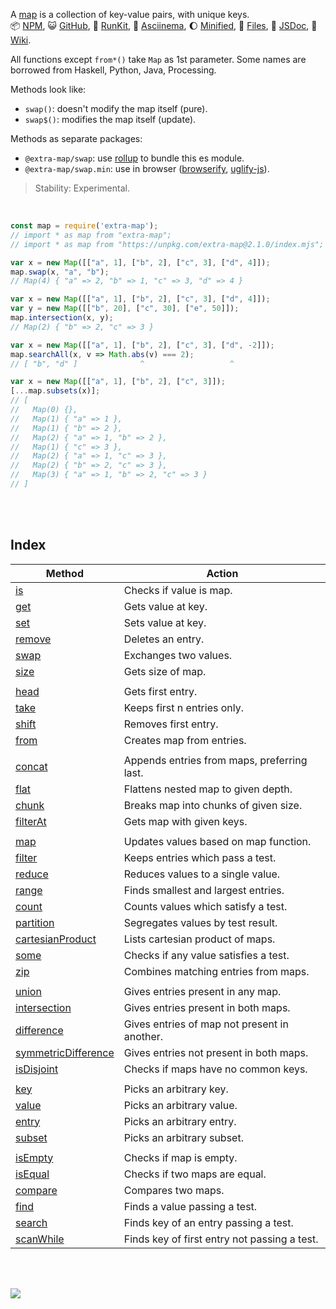 A [map] is a collection of key-value pairs, with unique keys.<br>
:package: [NPM](https://www.npmjs.com/package/extra-map),
:smiley_cat: [GitHub](https://github.com/orgs/nodef/packages?repo_name=extra-map),
:running: [RunKit](https://npm.runkit.com/extra-map),
:vhs: [Asciinema](https://asciinema.org/a/341106),
:moon: [Minified](https://www.npmjs.com/package/extra-map.min),
:scroll: [Files](https://unpkg.com/extra-map/),
:newspaper: [JSDoc](https://nodef.github.io/extra-map/),
:blue_book: [Wiki](https://github.com/nodef/extra-map/wiki/).

All functions except `from*()` take `Map` as 1st parameter. Some names
are borrowed from Haskell, Python, Java, Processing.

Methods look like:
- `swap()`: doesn't modify the map itself (pure).
- `swap$()`: modifies the map itself (update).

Methods as separate packages:
- `@extra-map/swap`: use [rollup] to bundle this es module.
- `@extra-map/swap.min`: use in browser ([browserify], [uglify-js]).

> Stability: Experimental.

<br>

```javascript
const map = require('extra-map');
// import * as map from "extra-map";
// import * as map from "https://unpkg.com/extra-map@2.1.0/index.mjs"; (deno)

var x = new Map([["a", 1], ["b", 2], ["c", 3], ["d", 4]]);
map.swap(x, "a", "b");
// Map(4) { "a" => 2, "b" => 1, "c" => 3, "d" => 4 }

var x = new Map([["a", 1], ["b", 2], ["c", 3], ["d", 4]]);
var y = new Map([["b", 20], ["c", 30], ["e", 50]]);
map.intersection(x, y);
// Map(2) { "b" => 2, "c" => 3 }

var x = new Map([["a", 1], ["b", 2], ["c", 3], ["d", -2]]);
map.searchAll(x, v => Math.abs(v) === 2);
// [ "b", "d" ]              ^                   ^

var x = new Map([["a", 1], ["b", 2], ["c", 3]]);
[...map.subsets(x)];
// [
//   Map(0) {},
//   Map(1) { "a" => 1 },
//   Map(1) { "b" => 2 },
//   Map(2) { "a" => 1, "b" => 2 },
//   Map(1) { "c" => 3 },
//   Map(2) { "a" => 1, "c" => 3 },
//   Map(2) { "b" => 2, "c" => 3 },
//   Map(3) { "a" => 1, "b" => 2, "c" => 3 }
// ]
```

<br>
<br>


## Index

| Method                | Action                                       |
| --------------------- | -------------------------------------------- |
| [is]                  | Checks if value is map.                      |
| [get]                 | Gets value at key.                           |
| [set]                 | Sets value at key.                           |
| [remove]              | Deletes an entry.                            |
| [swap]                | Exchanges two values.                        |
| [size]                | Gets size of map.                            |
|                       |
| [head]                | Gets first entry.                            |
| [take]                | Keeps first n entries only.                  |
| [shift]               | Removes first entry.                         |
| [from]                | Creates map from entries.                    |
|                       |
| [concat]              | Appends entries from maps, preferring last.  |
| [flat]                | Flattens nested map to given depth.          |
| [chunk]               | Breaks map into chunks of given size.        |
| [filterAt]            | Gets map with given keys.                    |
|                       |
| [map]                 | Updates values based on map function.        |
| [filter]              | Keeps entries which pass a test.             |
| [reduce]              | Reduces values to a single value.            |
| [range]               | Finds smallest and largest entries.          |
| [count]               | Counts values which satisfy a test.          |
| [partition]           | Segregates values by test result.            |
| [cartesianProduct]    | Lists cartesian product of maps.             |
| [some]                | Checks if any value satisfies a test.        |
| [zip]                 | Combines matching entries from maps.         |
|                       |
| [union]               | Gives entries present in any map.            |
| [intersection]        | Gives entries present in both maps.          |
| [difference]          | Gives entries of map not present in another. |
| [symmetricDifference] | Gives entries not present in both maps.      |
| [isDisjoint]          | Checks if maps have no common keys.          |
|                       |
| [key]                 | Picks an arbitrary key.                      |
| [value]               | Picks an arbitrary value.                    |
| [entry]               | Picks an arbitrary entry.                    |
| [subset]              | Picks an arbitrary subset.                   |
|                       |
| [isEmpty]             | Checks if map is empty.                      |
| [isEqual]             | Checks if two maps are equal.                |
| [compare]             | Compares two maps.                           |
| [find]                | Finds a value passing a test.                |
| [search]              | Finds key of an entry passing a test.        |
| [scanWhile]           | Finds key of first entry not passing a test. |

<br>
<br>

[![](https://img.youtube.com/vi/dMxIjGjMJz0/maxresdefault.jpg)](https://www.youtube.com/watch?v=dMxIjGjMJz0)

[map]: https://developer.mozilla.org/en-US/docs/Web/JavaScript/Reference/Global_Objects/Map
[browserify]: https://www.npmjs.com/package/browserify
[rollup]: https://www.npmjs.com/package/rollup
[uglify-js]: https://www.npmjs.com/package/uglify-js
[is]: https://github.com/nodef/extra-map/wiki/is
[get]: https://github.com/nodef/extra-map/wiki/get
[set]: https://github.com/nodef/extra-map/wiki/set
[remove]: https://github.com/nodef/extra-map/wiki/remove
[swap]: https://github.com/nodef/extra-map/wiki/swap
[size]: https://github.com/nodef/extra-map/wiki/size
[head]: https://github.com/nodef/extra-map/wiki/head
[take]: https://github.com/nodef/extra-map/wiki/take
[shift]: https://github.com/nodef/extra-map/wiki/shift
[concat]: https://github.com/nodef/extra-map/wiki/concat
[flat]: https://github.com/nodef/extra-map/wiki/flat
[chunk]: https://github.com/nodef/extra-map/wiki/chunk
[filterAt]: https://github.com/nodef/extra-map/wiki/filterAt
[filter]: https://github.com/nodef/extra-map/wiki/filter
[reduce]: https://github.com/nodef/extra-map/wiki/reduce
[range]: https://github.com/nodef/extra-map/wiki/range
[count]: https://github.com/nodef/extra-map/wiki/count
[partition]: https://github.com/nodef/extra-map/wiki/partition
[cartesianProduct]: https://github.com/nodef/extra-map/wiki/cartesianProduct
[some]: https://github.com/nodef/extra-map/wiki/some
[zip]: https://github.com/nodef/extra-map/wiki/zip
[union]: https://github.com/nodef/extra-map/wiki/union
[intersection]: https://github.com/nodef/extra-map/wiki/intersection
[difference]: https://github.com/nodef/extra-map/wiki/difference
[symmetricDifference]: https://github.com/nodef/extra-map/wiki/symmetricDifference
[isDisjoint]: https://github.com/nodef/extra-map/wiki/isDisjoint
[key]: https://github.com/nodef/extra-map/wiki/key
[value]: https://github.com/nodef/extra-map/wiki/value
[entry]: https://github.com/nodef/extra-map/wiki/entry
[isEmpty]: https://github.com/nodef/extra-map/wiki/isEmpty
[isEqual]: https://github.com/nodef/extra-map/wiki/isEqual
[compare]: https://github.com/nodef/extra-map/wiki/compare
[find]: https://github.com/nodef/extra-map/wiki/find
[search]: https://github.com/nodef/extra-map/wiki/search
[scanWhile]: https://github.com/nodef/extra-map/wiki/scanWhile
[subset]: https://github.com/nodef/extra-map/wiki/subset
[from]: https://github.com/nodef/extra-map/wiki/from
